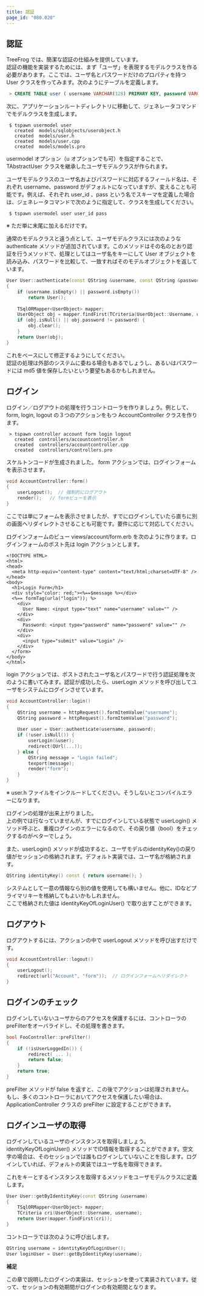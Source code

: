 ```yaml
---
title: 認証
page_id: "080.020"
---
```


## 認証

TreeFrog では、簡潔な認証の仕組みを提供しています。<br>
認証の機能を実装するためには、まず「ユーザ」を表現するモデルクラスを作る必要があります。ここでは、ユーザ名とパスワードだけのプロパティを持つ User クラスを作ってみます。次のようにテーブルを定義します。

```sql
 > CREATE TABLE user ( username VARCHAR(128) PRIMARY KEY, password VARCHAR(128) );
```
  
次に、アプリケーションルートディレクトリに移動して、ジェネレータコマンドでモデルクラスを生成します。

```
 $ tspawn usermodel user
   created  models/sqlobjects/userobject.h
   created  models/user.h
   created  models/user.cpp
   created  models/models.pro
```

usermodel オプション（u オプションでも可）を指定することで、TAbstractUser クラスを継承したユーザモデルクラスが作られます。

ユーザモデルクラスのユーザ名およびパスワードに対応するフィールド名は、それぞれ username、password がデフォルトになっていますが、変えることも可能です。例えば、それぞれ user_id 、pass という名でスキーマを定義した場合は、ジェネレータコマンドで次のように指定して、クラスを生成してください。

```
 $ tspawn usermodel user user_id pass
```

※ ただ単に末尾に加えるだけです。

通常のモデルクラスと違う点として、ユーザモデルクラスには次のような authenticate メソッドが追加されています。このメソッドはその名のとおり認証を行うメソッドで、処理としてはユーザ名をキーにして User オブジェクトを読み込み、パスワードを比較して、一致すればそのモデルオブジェクトを返しています。

```c++
User User::authenticate(const QString &username, const QString &password)
{
    if (username.isEmpty() || password.isEmpty())
        return User();
        
    TSqlORMapper<UserObject> mapper;
    UserObject obj = mapper.findFirst(TCriteria(UserObject::Username, username));
    if (obj.isNull() || obj.password != password) {
        obj.clear();
    }
    return User(obj);
}
```
 
これをベースにして修正するようにしてください。<br>
認証の処理は外部のシステムに委ねる場合もあるでしょうし、あるいはパスワードには md5 値を保存したいという要望もあるかもしれません。

## ログイン

ログイン／ログアウトの処理を行うコントローラを作りましょう。例として、form, login, logout の３つのアクションをもつ AccountController クラスを作ります。

```
 > tspawn controller account form login logout
   created  controllers/accountcontroller.h
   created  controllers/accountcontroller.cpp
   created  controllers/controllers.pro
```

スケルトンコードが生成されました。
form アクションでは、ログインフォームを表示させます。

```c++
void AccountController::form()
{
    userLogout();  // 強制的にログアウト
    render();   // formビューを表示
}
```

ここでは単にフォームを表示させましたが、すでにログインしていたら直ちに別の画面へリダイレクトさせることも可能です。要件に応じて対応してください。
 
ログインフォームのビュー views/account/form.erb を次のように作ります。ログインフォームのポスト先は login アクションとします。

```
<!DOCTYPE HTML>
<html>
<head>
  <meta http-equiv="content-type" content="text/html;charset=UTF-8" />
</head>
<body>
  <h1>Login Form</h1>
  <div style="color: red;"><%==$message %></div>
  <%== formTag(urla("login")); %>
    <div>
      User Name: <input type="text" name="username" value="" />
    </div>
    <div>
      Password: <input type="password" name="password" value="" />
    </div>
    <div>
      <input type="submit" value="Login" />
    </div>
  </form>
</body>
</html>
```  

login アクションでは、ポストされたユーザ名とパスワードで行う認証処理を次のように書いてみます。認証が成功したら、userLogin メソッドを呼び出してユーザをシステムにログインさせています。

```c++
void AccountController::login()
{
    QString username = httpRequest().formItemValue("username");
    QString password = httpRequest().formItemValue("password");
 
    User user = User::authenticate(username, password);
    if (!user.isNull()) {
        userLogin(&user);
        redirect(QUrl(...));
    } else {
        QString message = "Login failed";
        texport(message);
        render("form");
    }
}
```

※ user.h ファイルをインクルードしてください。そうしないとコンパイルエラーになります。

ログインの処理が出来上がりました。 <br> 
上の例では行なっていませんが、すでにログインしている状態で userLogin() メソッド呼ぶと、重複ログインのエラーになるので、その戻り値（bool）をチェックするのがベターでしょう。
  
また、userLogin() メソッドが成功すると、ユーザモデルのidentityKey()の戻り値がセッションの格納されます。デフォルト実装では、ユーザ名が格納されます。

```c++
QString identityKey() const { return username(); }
```

システムとして一意の情報なら別の値を使用しても構いません。他に、IDなどプライマリキーを格納してもよいかもしれません。<br>
ここで格納された値は identityKeyOfLoginUser() で取り出すことができます。

## ログアウト

ログアウトするには、アクションの中で userLogout メソッドを呼び出すだけです。

```c++
void AccountController::logout()
{
    userLogout();
    redirect(url("Account", "form"));  // ログインフォームへリダイレクト
}
```

## ログインのチェック

ログインしていないユーザからのアクセスを保護するには、コントローラのpreFilterをオーバライドし、その処理を書きます。

```c++
bool FooController::preFilter()
{
    if (!isUserLoggedIn()) {
        redirect( ... );
        return false;
    }
    return true;
}
``` 
 
preFilter メソッドが false を返すと、この後でアクションは処理されません。<br>
もし、多くのコントローラにおいてアクセスを保護したい場合は、ApplicationController クラスの preFilter に設定することができます。
 
## ログインユーザの取得

ログインしているユーザのインスタンスを取得しましょう。<br>
identityKeyOfLoginUser() メソッドでID情報を取得することができます。空文字の場合は、そのセッションでは誰もログインしていないことを指します。ログインしていれば、デフォルトの実装ではユーザ名を取得できます。

これをキーとするインスタンスを取得するメソッドをユーザモデルクラスに定義します。

```c++
User User::getByIdentityKey(const QString &username)
{
    TSqlORMapper<UserObject> mapper;
    TCriteria cri(UserObject::Username, username);
    return User(mapper.findFirst(cri));
}
```

コントローラでは次のように呼び出します。

```c++
QString username = identityKeyOfLoginUser();
User loginUser = User::getByIdentityKey(username);
``` 

**補足**

この章で説明したログインの実装は、セッションを使って実装されています。従って、セッションの有効期間がログインの有効期間となります。